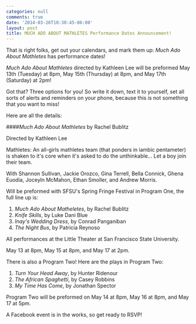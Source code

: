 ```yaml
---
categories: null
comments: true
date: '2014-03-26T10:30:45-06:00'
layout: post
title: MUCH ADO ABOUT MATHLETES Performance Dates Announcement!
---
```


That is right folks, get out your calendars, and mark them up: *Much Ado About Mathletes* has performance dates!

*Much Ado About Mathletes* directed by Kathleen Lee will be preformed May 13th (Tuesday) at 8pm, May 15th (Thursday) at 8pm, and May 17th (Saturday) at 2pm!

Got that? Three options for you! So write it down, text it to yourself, set all sorts of alerts and reminders on your phone, because this is not something that you want to miss!

Here are all the details:

####*Much Ado About Mathletes* by Rachel Bublitz

Directed by Kathleen Lee

Mathletes: An all-girls mathletes team (that ponders in iambic pentameter) is shaken to it's core when it's asked to do the unthinkable...  Let a boy join their team.

With Shannon Sullivan, Jackie Orozco, Gina Terrell, Bella Connick, Ghena Euodia, Joceyln McMahon, Ethan Smoller, and Andrew Morris.

Will be preformed with SFSU's Spring Fringe Festival in Program One, the full line up is:

1. *Much Ado About Matheletes*, by Rachel Bublitz
2. *Knife Skills*, by Luke Dani Blue
3. *Inay's Wedding Dress*, by Conrad Panganiban
4. *The Night Bus*, by Patricia Reynoso

All performances at the Little Theater at San Francisco State University.

May 13 at 8pm, May 15 at 8pm, and May 17 at 2pm.

There is also a Program Two! Here are the plays in Program Two:

1. *Turn Your Head Away*, by Hunter Ridenour
2. *The African Spaghetti*, by Casey Robbins
3. *My Time Has Come*, by Jonathan Spector

Program Two will be preformed on May 14 at 8pm, May 16 at 8pm, and May 17 at 5pm.

A Facebook event is in the works, so get ready to RSVP!